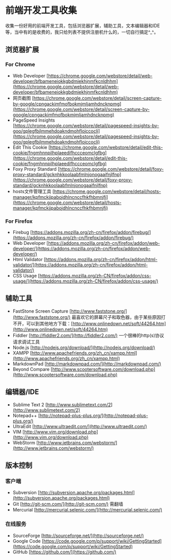 # 前端开发工具收集 #

收集一份好用的前端开发工具，包括浏览器扩展，辅助工具，文本编辑器和IDE等，当中有的是收费的，我只给列表不提供注册机什么的，一切自行搞定^_^。

## 浏览器扩展 ##
### For Chrome ###

- Web Developer [https://chrome.google.com/webstore/detail/web-developer/bfbameneiokkgbdmiekhjnmfkcnldhhm](https://chrome.google.com/webstore/detail/web-developer/bfbameneiokkgbdmiekhjnmfkcnldhhm)
- 网页截图 [https://chrome.google.com/webstore/detail/screen-capture-by-google/cpngackimfmofbokmjmljamhdncknpmg](https://chrome.google.com/webstore/detail/screen-capture-by-google/cpngackimfmofbokmjmljamhdncknpmg)
- PageSpeed Insights [https://chrome.google.com/webstore/detail/pagespeed-insights-by-goo/gplegfbjlmmehdoakndmohflojccocli](https://chrome.google.com/webstore/detail/pagespeed-insights-by-goo/gplegfbjlmmehdoakndmohflojccocli)
- Edit This Cookie [https://chrome.google.com/webstore/detail/edit-this-cookie/fngmhnnpilhplaeedifhccceomclgfbg](https://chrome.google.com/webstore/detail/edit-this-cookie/fngmhnnpilhplaeedifhccceomclgfbg)
- Foxy Proxy Standard [https://chrome.google.com/webstore/detail/foxy-proxy-standard/gcknhkkoolaabfmlnjonogaaifnjlfnp](https://chrome.google.com/webstore/detail/foxy-proxy-standard/gcknhkkoolaabfmlnjonogaaifnjlfnp)
- hosts文件管理工具 [https://chrome.google.com/webstore/detail/hosts-manager/kpfmckjjpabojdhlncnccfhkfhbmnjfi](https://chrome.google.com/webstore/detail/hosts-manager/kpfmckjjpabojdhlncnccfhkfhbmnjfi)

### For Firefox ###
- Firebug [https://addons.mozilla.org/zh-cn/firefox/addon/firebug/](https://addons.mozilla.org/zh-cn/firefox/addon/firebug/)
- Web Developer [https://addons.mozilla.org/zh-cn/firefox/addon/web-developer/](https://addons.mozilla.org/zh-cn/firefox/addon/web-developer/)
- Html Validator [https://addons.mozilla.org/zh-cn/firefox/addon/html-validator/](https://addons.mozilla.org/zh-cn/firefox/addon/html-validator/)
- CSS Usage [https://addons.mozilla.org/zh-CN/firefox/addon/css-usage/](https://addons.mozilla.org/zh-CN/firefox/addon/css-usage/)

## 辅助工具 ##
- FastStone Screen Capture [http://www.faststone.org/](http://www.faststone.org/) 最喜欢它的屏幕尺子和取色器，由于某些原因打不开，可以到其他地方下载：[http://www.onlinedown.net/soft/44264.htm](http://www.onlinedown.net/soft/44264.htm)
- Fiddler [http://fiddler2.com/](http://fiddler2.com/) 一个很棒的http(s)协议请求调试工具
- Node.js [http://nodejs.org/download/](http://nodejs.org/download/)
- XAMPP [http://www.apachefriends.org/zh_cn/xampp.html](http://www.apachefriends.org/zh_cn/xampp.html)
- MarkdownPad [http://markdownpad.com/](http://markdownpad.com/)
- Beyond Compare [http://www.scootersoftware.com/download.php](http://www.scootersoftware.com/download.php)

## 编辑器/IDE ##
- Sublime Text 2 [http://www.sublimetext.com/2](http://www.sublimetext.com/2)
- Notepad++ [http://notepad-plus-plus.org/](http://notepad-plus-plus.org/)
- UltraEdit [http://www.ultraedit.com/](http://www.ultraedit.com/)
- VIM [http://www.vim.org/download.php](http://www.vim.org/download.php)
- WebStorm [http://www.jetbrains.com/webstorm/](http://www.jetbrains.com/webstorm/)

## 版本控制 ##
### 客户端 ###
- Subversion [http://subversion.apache.org/packages.html](http://subversion.apache.org/packages.html)
- Git [http://git-scm.com/](http://git-scm.com/) 需翻墙
- Mercurial [http://mercurial.selenic.com/](http://mercurial.selenic.com/)
### 在线服务 ###
- SourceForge [http://sourceforge.net/](http://sourceforge.net/)
- Google Code [https://code.google.com/p/support/wiki/GettingStarted](https://code.google.com/p/support/wiki/GettingStarted)
- GitHub [https://github.com/](https://github.com/)